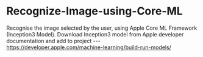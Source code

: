 # Recognize-Image-using-Core-ML
Recognise the image selected by the user, using Apple Core ML Framework (Inception3 Model).
Download Inception3 model from Apple developer documentation and add to project --- https://developer.apple.com/machine-learning/build-run-models/
